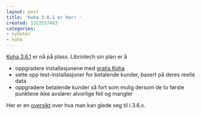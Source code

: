 ```yaml
---
layout: post
title: 'Koha 3.6.1 er her! '
created: 1322557483
categories:
- nyheter
- koha
---
```

<p><a href="http://koha-community.org/koha-3-6-1/">Koha 3.6.1</a> er nå på plass. Libriotech sin plan er å</p>
<ul>
<li>oppgradere installasjonene med <a href="http://libriotech.no/gratis-koha">gratis Koha</a></li>
<li>sette opp test-installasjoner for betalende kunder, basert på deres reelle data</li>
<li>oppgradere betalende kunder så fort som mulig dersom de to første punktene ikke avslører alvorlige feil og mangler</li>
</ul>
<p>Her er en <a href="http://koha-community.org/koha-3-6-0-released/">oversikt</a> over hva man kan glede seg til i 3.6.x.</p>
